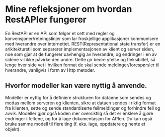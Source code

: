 # Mine refleksjoner om hvordan RestAPIer fungerer

En RestAPI er en API som følger et sett med regler og konvensjoner/retningslinjer som lar froskjellige applikasjoner kommunisere med hverandre over internettet. REST(Representational state transfer) er en arikitekturstil som separerer implementasjonen av klient og server siden, noe som gjør at de fungerer uavhengig av hverandre, og endringer i en av sidene vil ikke påvirke den andre. Dette gir bedre ytelse og fleksibiltet, så lenge hver side vet i hvilken format de skal sende meldinger/forespørsler til hverandre, vanligvis i form av Http metoder.

## Hvorfor modeller kan være nyttig å anvende.

Modeller er nyttig for å definiere strukturen for dataene som sendes og mottas mellom serveren og klienten, sikre at dataen sendes i riktig format fra klienten, sette og sende standardiserte feilmeldinger og forhindre feil og avvik. Modeller gjør også koden mer oversiktlig så det er enklere å gjøre endringer i feltene, og for å lage dokumentasjon for APIen. Du kan også bruke samme modell til flere ting (f. eks. lage, oppdatere og hente et objekt).
